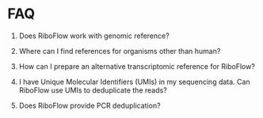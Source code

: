 # FAQ

1. Does RiboFlow work with genomic reference?

2. Where can I find references for organisms other than human?

3. How can I prepare an alternative transcriptomic reference for RiboFlow?

4. I have Unique Molecular Identifiers (UMIs) in my sequencing data. Can RiboFlow use UMIs to deduplicate the reads?

5. Does RiboFlow provide PCR deduplication?
